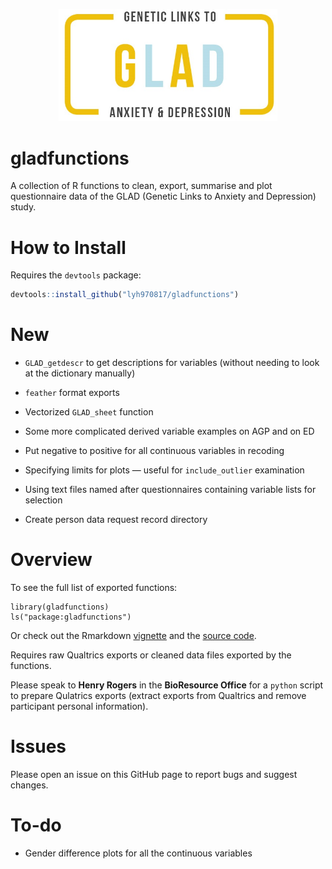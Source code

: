 <p align="center">
  <img src="https://github.com/lyh970817/gladfunctions/blob/master/glad_logo.jpg" width="350" class="center">
</p>

# gladfunctions

A collection of R functions to clean, export, summarise and plot questionnaire data of the GLAD (Genetic Links to Anxiety and Depression) study.

# How to Install

Requires the `devtools` package:

```r
devtools::install_github("lyh970817/gladfunctions")
```

# New

* `GLAD_getdescr` to get descriptions for variables (without needing to look at the dictionary manually)

* `feather` format exports

* Vectorized `GLAD_sheet` function

* Some more complicated derived variable examples on AGP and on ED

* Put negative to positive for all continuous variables in recoding

* Specifying limits for plots — useful for `include_outlier` examination

* Using text files named after questionnaires containing variable lists for selection

* Create person data request record directory

# Overview

To see the full list of exported functions:

```{r}
library(gladfunctions)
ls("package:gladfunctions")
```

Or check out the Rmarkdown [vignette](https://htmlpreview.github.io/?https://github.com/lyh970817/gladfunctions/blob/master/vignettes/gladfunctions_vignette.html)
and the [source code](https://github.com/lyh970817/gladfunctions/blob/master/vignettes/gladfunctions_vignette.Rmd).

Requires raw Qualtrics exports or cleaned data files exported by the functions.

Please speak to **Henry Rogers** in the **BioResource Office** for a `python` script to prepare Qulatrics exports (extract exports from Qualtrics and remove participant personal information).

# Issues

Please open an issue on this GitHub page to report bugs and suggest changes.

# To-do

* Gender difference plots for all the continuous variables

